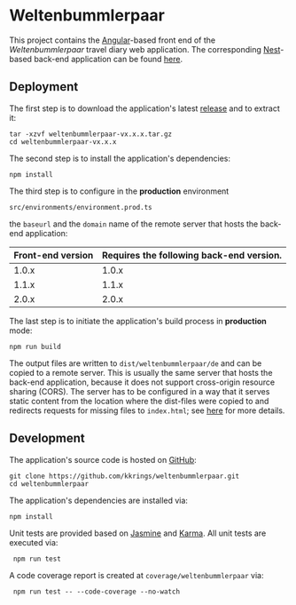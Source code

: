 # Weltenbummlerpaar

This project contains the [Angular][]-based front end of the
*Weltenbummlerpaar* travel diary web application. The corresponding
[Nest][]-based back-end application can be found [here][Backend].

[Angular]: https://angular.io/
[Nest]: https://nestjs.com/
[Backend]: https://kkrings.github.io/weltenbummlerpaar-backend/


## Deployment

The first step is to download the application's latest [release][Releases] and
to extract it:

    tar -xzvf weltenbummlerpaar-vx.x.x.tar.gz
    cd weltenbummlerpaar-vx.x.x

[Releases]:https://github.com/kkrings/weltenbummlerpaar/releases

The second step is to install the application's dependencies:

    npm install

The third step is to configure in the **production** environment

    src/environments/environment.prod.ts

the `baseurl` and the `domain` name of the remote server that hosts the
back-end application:

| Front-end version | Requires the following back-end version. |
| ----------------- | ---------------------------------------- |
| 1.0.x             | 1.0.x                                    |
| 1.1.x             | 1.1.x                                    |
| 2.0.x             | 2.0.x                                    |

The last step is to initiate the application's build process in **production**
mode:

    npm run build

The output files are written to `dist/weltenbummlerpaar/de` and can be copied
to a remote server. This is usually the same server that hosts the back-end
application, because it does not support cross-origin resource sharing (CORS).
The server has to be configured in a way that it serves static content from the
location where the dist-files were copied to and redirects requests for missing
files to `index.html`; see [here](https://angular.io/guide/deployment) for more
details.


## Development

The application's source code is hosted on [GitHub][Frontend]:

    git clone https://github.com/kkrings/weltenbummlerpaar.git
    cd weltenbummlerpaar

[Frontend]: https://github.com/kkrings/weltenbummlerpaar/

The application's dependencies are installed via:

    npm install

Unit tests are provided based on [Jasmine][] and [Karma][]. All unit tests are
executed via:

     npm run test

[Jasmine]: https://jasmine.github.io/
[Karma]: http://karma-runner.github.io/

A code coverage report is created at `coverage/weltenbummlerpaar` via:

     npm run test -- --code-coverage --no-watch
